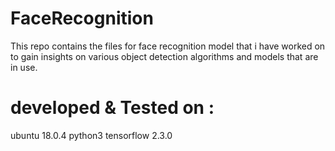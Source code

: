 # FaceRecognition
This repo contains the files for face recognition model that i have worked on to gain insights on various object detection algorithms and models that are in use.

# developed & Tested on :
ubuntu 18.0.4
python3
tensorflow 2.3.0
